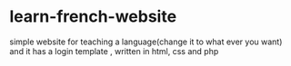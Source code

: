 # learn-french-website
simple website for teaching a language(change it to what ever you want) and it has a login template  , written in html, css and php
